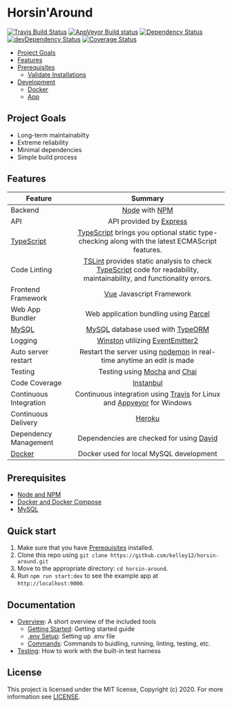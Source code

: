 # Horsin'Around

[![Travis Build Status](https://travis-ci.com/kelley12/horsin-around.svg?branch=master)](https://travis-ci.com/kelley12/horsin-around)
[![AppVeyor Build status](https://ci.appveyor.com/api/projects/status/43ah5tri0ennicdd?svg=true)](https://ci.appveyor.com/project/Kelley12/horsin-around)
[![Dependency Status](https://david-dm.org/kelley12/horsin-around/status.svg?style=flat)](https://david-dm.org/kelley12/horsin-around)
[![devDependency Status](https://david-dm.org/kelley12/horsin-around/dev-status.svg)](https://david-dm.org/kelley12/horsin-around?type=dev)
[![Coverage Status](https://coveralls.io/repos/github/Kelley12/horsin-around/badge.svg?branch=master)](https://coveralls.io/github/Kelley12/horsin-around?branch=master)

- [Project Goals](#project-goals)
- [Features](#features)
- [Prerequisites](#prerequisites)
  - [Validate Installations](#validate-installations)
- [Development](#development)
  - [Docker](#docker)
  - [App](#app)

## Project Goals

- Long-term maintainabilty
- Extreme reliability
- Minimal dependencies
- Simple build process

## Features

| Feature | Summary |
| ------- |:-------:|
| Backend | [Node](https://nodejs.org/en/) with [NPM](https://www.npmjs.com/) |
| API | API provided by [Express](https://expressjs.com/) |
| [TypeScript](https://github.com/microsoft/TypeScript) | [TypeScript](https://github.com/microsoft/TypeScript) brings you optional static type-checking along with the latest ECMAScript features. |
| Code Linting | [TSLint](https://github.com/palantir/tslint) provides static analysis to check [TypeScript](https://github.com/microsoft/TypeScript) code for readability, maintainability, and functionality errors. |
| Frontend Framework | [Vue](https://vuejs.org/) Javascript Framework |
| Web App Bundler | Web application bundling using [Parcel](https://github.com/parcel-bundler/parcel) |
| [MySQL](https://www.mysql.com/) | [MySQL](https://www.mysql.com/) database used with [TypeORM](https://github.com/typeorm/typeorm) |
| Logging | [Winston](https://github.com/winstonjs/winston) utilizing [EventEmitter2](https://github.com/EventEmitter2/EventEmitter2) |
| Auto server restart | Restart the server using [nodemon](https://github.com/remy/nodemon) in real-time anytime an edit is made |
| Testing | Testing using [Mocha](https://github.com/mochajs/mocha) and [Chai](https://github.com/chaijs/chai) |
| Code Coverage | [Instanbul](https://istanbul.js.org/) |
| Continuous Integration | Continuous integration using [Travis](https://travis-ci.com/) for Linux and [Appveyor](https://ci.appveyor.com/) for Windows |
| Continuous Delivery | [Heroku](https://heroku.com/) |
| Dependency Management | Dependencies are checked for  using [David](https://david-dm.org/) |
| [Docker](https://www.docker.com/) | Docker used for local MySQL development |

## Prerequisites

- [Node and NPM](https://nodejs.org/en/download/)
- [Docker and Docker Compose](https://docs.docker.com/install/)
- [MySQL](https://www.mysql.com/downloads/)

## Quick start

1. Make sure that you have [Prerequisites](#prerequisites) installed.
2. Clone this repo using `git clone https://github.com/kelley12/horsin-around.git`
3. Move to the appropriate directory: `cd horsin-around`.
4. Run `npm run start:dev` to see the example app at `http://localhost:9000`.

## Documentation

- [Overview](docs/general): A short overview of the included tools
  - [Getting Started](docs/general/getting-started.md): Getting started guide
  - [.env Setup](docs/general/.env-setup.md): Setting up .env file
  - [Commands](docs/general/commands.md): Commands to buidling, running, linting, testing, etc.
- [Testing](docs/testing): How to work with the built-in test harness

## License

This project is licensed under the MIT license, Copyright (c) 2020. For more information see [LICENSE](LICENSE).
